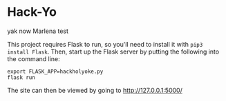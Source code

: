 # Hack-Yo
yak now
Marlena test

This project requires Flask to run, so you'll need to install it with `pip3 install Flask`.
Then, start up the Flask server by putting the following into the command line:
```
export FLASK_APP=hackholyoke.py
flask run
```

The site can then be viewed by going to http://127.0.0.1:5000/
